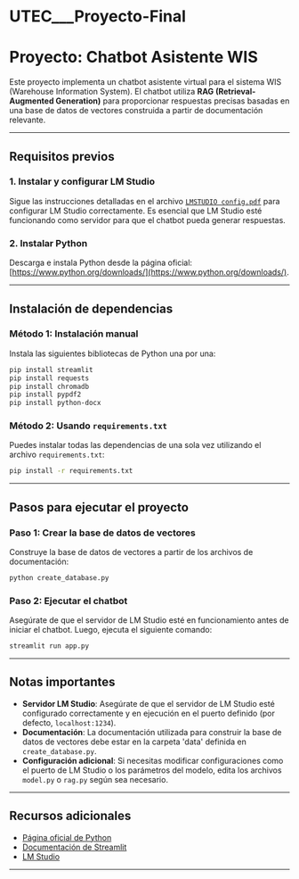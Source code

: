# UTEC___Proyecto-Final
# Proyecto: Chatbot Asistente WIS

Este proyecto implementa un chatbot asistente virtual para el sistema WIS (Warehouse Information System). El chatbot utiliza **RAG (Retrieval-Augmented Generation)** para proporcionar respuestas precisas basadas en una base de datos de vectores construida a partir de documentación relevante.

---

## Requisitos previos

### 1. Instalar y configurar LM Studio
Sigue las instrucciones detalladas en el archivo [`LMSTUDIO config.pdf`](./LMSTUDIO%20config.pdf) para configurar LM Studio correctamente. Es esencial que LM Studio esté funcionando como servidor para que el chatbot pueda generar respuestas.

### 2. Instalar Python
Descarga e instala Python desde la página oficial: [https://www.python.org/downloads/](https://www.python.org/downloads/).

---

## Instalación de dependencias

### Método 1: Instalación manual
Instala las siguientes bibliotecas de Python una por una:
```bash
pip install streamlit
pip install requests
pip install chromadb
pip install pypdf2
pip install python-docx
```

### Método 2: Usando `requirements.txt`
Puedes instalar todas las dependencias de una sola vez utilizando el archivo `requirements.txt`:
```bash
pip install -r requirements.txt
```

---

## Pasos para ejecutar el proyecto

### Paso 1: Crear la base de datos de vectores
Construye la base de datos de vectores a partir de los archivos de documentación:
```bash
python create_database.py
```

### Paso 2: Ejecutar el chatbot
Asegúrate de que el servidor de LM Studio esté en funcionamiento antes de iniciar el chatbot. Luego, ejecuta el siguiente comando:
```bash
streamlit run app.py
```

---

## Notas importantes
- **Servidor LM Studio**: Asegúrate de que el servidor de LM Studio esté configurado correctamente y en ejecución en el puerto definido (por defecto, `localhost:1234`).
- **Documentación**: La documentación utilizada para construir la base de datos de vectores debe estar en la carpeta 'data' definida en `create_database.py`.
- **Configuración adicional**: Si necesitas modificar configuraciones como el puerto de LM Studio o los parámetros del modelo, edita los archivos `model.py` o `rag.py` según sea necesario.

---

## Recursos adicionales
- [Página oficial de Python](https://www.python.org/)
- [Documentación de Streamlit](https://docs.streamlit.io/)
- [LM Studio](https://lmstudio.com/)

---
